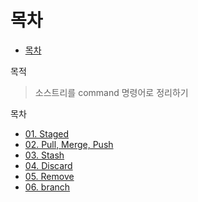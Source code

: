 # 목차
- [목차](#목차)

목적
> 소스트리를 command 명령어로 정리하기

목차
- [01. Staged](01.staged.md)
- [02. Pull, Merge, Push](02.basic.md)
- [03. Stash](03.stash.md)
- [04. Discard](04.discard.md)
- [05. Remove](05.remove.md)
- [06. branch](06.branch.md)
